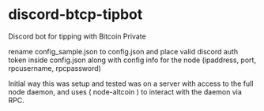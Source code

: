 # discord-btcp-tipbot

Discord bot for tipping with Bitcoin Private

rename config_sample.json to config.json and place valid discord auth token inside config.json along with config info for the node (ipaddress, port, rpcusername, rpcpassword)

Initial way this was setup and tested was on a server with access to the full node daemon, and uses ( node-altcoin ) to interact with the daemon via RPC.



